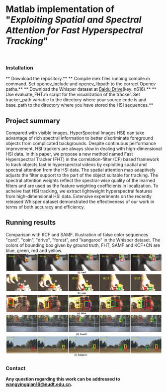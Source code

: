 # Matlab implementation of "*Exploiting Spatial and Spectral Attention for Fast Hyperspectral Tracking*"
<br>

### Installation
** Download the repository.**
** Compile mex files running compile.m command. Set opencv_include and opencv_libpath to the correct Opencv paths.**
** Download the Whisper dataset at [Baidu Drive](https://pan.baidu.com/share/init?surl=FY2L6L9SDKw-V-bUkuosSA)(key: n616).**
** Use evaluate_FHT.m script for the visualization of the tracker. Set tracker_path variable to the directory where your source code is and base_path to the directory where you have stored the HSI sequences.**
<br>
    
## Project summary
Compared with visible images, HyperSpectral Images HSI) can take advantage of rich spectral information to better discriminate foreground objects from complicated backgrounds. Despite continuous performance improvement, HSI trackers are always slow in dealing with high-dimensional HSI data. In this paper, we propose a new method named Fast Hyperspectral Tracker (FHT) in the correlation-filter (CF) based framework to track objects fast in hyperspectral videos by exploiting spatial and spectral attention from the HSI data.  The spatial attention map adaptively adjusts the filter support to the part of the object suitable for tracking. The spectral attention weights reflect the spectral-wise quality of the learned filters and are used as the feature weighting coefficients in localization. To acheive fast HSI tracking, we extract lightweight hyperspectral features from high-dimensional HSI data. Extensive experiments on the recently released Whisper dataset demonstrated the effectiveness of our work in terms of both accuracy and efficiency.
<br>

## Running results
Comparison with KCF and SAMF. Illustration of false color sequences "card", "coin", "drive", "forest", and "kangaroo" in the Whisper dataset. The colors of bounding box given by ground truth, FHT, SAMF and KCF+CN are blue, green, red and yellow.
![image](https://github.com/xuqingyu26/FHT/blob/main/images/quality.png)
<br>


### Contact
**Any question regarding this work can be addressed to [wangyingqian16@nudt.edu.cn](xuqingyu@nudt.edu.cn).**
<br>
